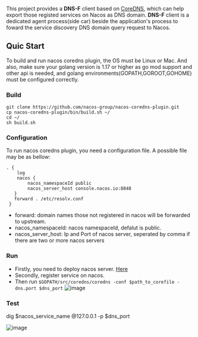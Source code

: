 This project provides a **DNS-F** client based on [CoreDNS](https://coredns.io/), which can help export those registed services on Nacos as DNS domain. **DNS-F** client is a dedicated agent process(side car) beside the application's process to foward the service discovery DNS domain query request to Nacos. 

## Quic Start
To build and run nacos coredns plugin, the OS must be Linux or Mac. And also, make sure your golang version is 1.17 or higher as go mod support and other api is needed, and golang environments(GOPATH,GOROOT,GOHOME) must be configured correctly.

### Build
```
git clone https://github.com/nacos-group/nacos-coredns-plugin.git 
cp nacos-coredns-plugin/bin/build.sh ~/
cd ~/
sh build.sh
```
### Configuration
To run nacos coredns plugin, you need a configuration file. A possible file may be as bellow:
```
. {
    log
    nacos {
        nacos_namespaceId public
        nacos_server_host console.nacos.io:8848
   }
   forward . /etc/resolv.conf
 }
```
* forward: domain names those not registered in nacos will be forwarded to upstream.
* nacos_namespaceId: nacos namespaceId, defalut is public.
* nacos_server_host: Ip and Port of nacos server, seperated by comma if there are two or more nacos servers

### Run
* Firstly, you need to deploy nacos server. [Here](https://github.com/alibaba/nacos)
* Secondly, register service on nacos.
* Then run ```$GOPATH/src/coredns/coredns -conf $path_to_corefile -dns.port $dns_port```
![image](https://cdn.nlark.com/lark/0/2018/png/7601/1542623914418-f529409b-c229-4ef9-aec3-b9c5df23c906.png)

### Test
dig $nacos_service_name @127.0.0.1 -p $dns_port

![image](https://cdn.nlark.com/lark/0/2018/png/7601/1542624023214-29cd9f71-0183-4231-b092-57535e8cfcfe.png)
